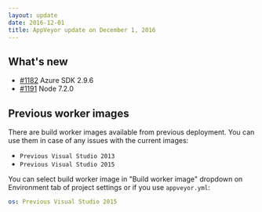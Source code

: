 ```yaml
---
layout: update
date: 2016-12-01
title: AppVeyor update on December 1, 2016
---
```


## What's new

* [#1182](https://github.com/appveyor/ci/issues/1182) Azure SDK 2.9.6
* [#1191](https://github.com/appveyor/ci/issues/1191) Node 7.2.0

## Previous worker images

There are build worker images available from previous deployment. You can use them in case of any issues with the current images:

* `Previous Visual Studio 2013`
* `Previous Visual Studio 2015`

You can select build worker image in "Build worker image" dropdown on Environment tab of project settings or if you use `appveyor.yml`:

```yaml
os: Previous Visual Studio 2015
```
